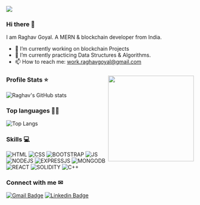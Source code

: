 ![](https://komarev.com/ghpvc/?username=raghav2805&color=green)

### Hi there 👋
I am Raghav Goyal. A MERN & blockchain developer from India.

- 🔭 I’m currently working on blockchain Projects
- 🌱 I’m currently practicing Data Structures & Algorithms.
- 📫 How to reach me: work.raghavgoyal@gmail.com

<!--
**raghav2805/raghav2805** is a ✨ _special_ ✨ repository because its `README.md` (this file) appears on your GitHub profile.

Here are some ideas to get you started:

- 🔭 I’m currently working on ...
- 🌱 I’m currently learning ...
- 👯 I’m looking to collaborate on ...
- 🤔 I’m looking for help with ...
- 💬 Ask me about ...
- 📫 How to reach me: ...
- 😄 Pronouns: ...
- ⚡ Fun fact: ...
-->
### <img align='right' src="https://media.giphy.com/media/M9gbBd9nbDrOTu1Mqx/giphy.gif" width="230">

### Profile Stats ⭐

![Raghav's GitHub stats](https://github-readme-stats.vercel.app/api?username=raghav2805&show_icons=true&theme=radical)

### Top languages 👨‍💻

![Top Langs](https://github-readme-stats.vercel.app/api/top-langs/?username=raghav2805&layout=compact&theme=radical)

### Skills 💻
![HTML](https://img.shields.io/badge/HTML-239120?style=for-the-badge&logo=html5&logoColor=white)
![CSS](https://img.shields.io/badge/CSS3-1572B6?style=for-the-badge&logo=css3&logoColor=white)
![BOOTSTRAP](https://img.shields.io/badge/Bootstrap-563D7C?style=for-the-badge&logo=bootstrap&logoColor=white)
![JS](https://img.shields.io/badge/JavaScript-323330?style=for-the-badge&logo=javascript&logoColor=F7DF1E)
![NODEJS](	https://img.shields.io/badge/Node.js-43853D?style=for-the-badge&logo=node.js&logoColor=white)
![EXPRESSJS](https://img.shields.io/badge/Express.js-404D59?style=for-the-badge)
![MONGODB](	https://img.shields.io/badge/MongoDB-4EA94B?style=for-the-badge&logo=mongodb&logoColor=white)
![REACT](https://img.shields.io/badge/React-20232A?style=for-the-badge&logo=react&logoColor=61DAFB)
![SOLIDITY](https://img.shields.io/badge/Solidity-02569B?style=for-the-badge&logo=Solidity&logoColor=white)
![C++](https://img.shields.io/badge/Cpp-02569B?style=for-the-badge&logo=C++&logoColor=white)

### Connect with me ✉
[![Gmail Badge](https://img.shields.io/badge/-Raghavgoyal-d14836?style=flat-square&logo=Gmail&logoColor=white&link=mailto:raghavgoyal492.2805@gmail.com)](mailto:work.raghavgoyal@gmail.com)
[![Linkedin Badge](https://img.shields.io/badge/-RaghavGoyal-blue?style=flat-square&logo=Linkedin&logoColor=white&link=https://www.linkedin.com/in/raghavgoyal2805/)](https://www.linkedin.com/in/raghavgoyal2805/)
<br />
